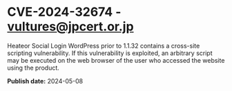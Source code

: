 # CVE-2024-32674 - vultures@jpcert.or.jp

Heateor Social Login WordPress prior to 1.1.32 contains a cross-site scripting vulnerability. If this vulnerability is exploited, an arbitrary script may be executed on the web browser of the user who accessed the website using the product.

**Publish date:** 2024-05-08
